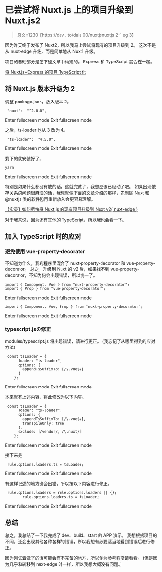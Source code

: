 # 已尝试将 Nuxt.js 上的项目升级到 Nuxt.js2

> 原文::1230【https://dev . to/dala 00/nuxtjsnuxtjs 2-1 eg 3】

因为昨天终于发布了 Nuxt2，所以我马上尝试将现有的项目升级到 2。 这次不是从 nuxt-edge 升级，而是简单地从 Nuxt1 升级。

项目的基础部分是在下述文章中构建的。 Express 和 TypeScript 混合在一起。

[将 Nuxt.js+Express 的项目 TypeScript 化](https://crieit.net/posts/Nuxt-js-Express-TypeScript)

## 将 Nuxt.js 版本升级为 2

调整 package.json，放入版本 2。

```
 "nuxt":  "^2.0.0", 
```

Enter fullscreen mode Exit fullscreen mode

之后，ts-loader 也从 3 改为 4。

```
 "ts-loader":  "4.5.0", 
```

Enter fullscreen mode Exit fullscreen mode

剩下的就安装好了。

```
yarn 
```

Enter fullscreen mode Exit fullscreen mode

特别是如果什么都没有放的话，这就完成了，我想应该已经动了吧。 如果出现依存关系的问题很麻烦的话，我想就像下面的文章介绍的那样，先删除 Nuxt 和@nuxtjs 类的软件包再重新放入会更容易理解。

[【实录】如何尽快将 Nuxt.js 的现有项目升级到 Nuxt v2( nuxt-edge )](https://qiita.com/potato4d/items/7b3119c88869d7622a7d)

对于我来说，因为还有其他的 TypeScript，所以我也会看一下。

## 加入 TypeScript 时的应对

### 避免使用 vue-property-decorator

不知道为什么，我的程序里混合了 nuxt-property-decorator 和 vue-property-decorator。 总之，升级到 Nuxt 的 v2 后，如果找不到 vue-property-decorator，不知为何会出现错误，所以统一了。

```
import { Component, Vue } from "nuxt-property-decorator";
import { Prop } from "vue-property-decorator"; 
```

Enter fullscreen mode Exit fullscreen mode

```
import { Component, Vue, Prop } from "nuxt-property-decorator"; 
```

Enter fullscreen mode Exit fullscreen mode

### typescript.jsの修正

modules/typescript.js 将出现错误，请进行更正。 (我忘记了从哪里得到的应对方法)

```
 const tsLoader = {
      loader: "ts-loader",
      options: {
        appendTsSuffixTo: [/\.vue$/]
      }
    }; 
```

Enter fullscreen mode Exit fullscreen mode

本来就有上述内容，将此修改为以下内容。

```
 const tsLoader = {
      loader: "ts-loader",
      options: {
        appendTsSuffixTo: [/\.vue$/],
        transpileOnly: true
      },
      exclude: [/vendor/, /\.nuxt/]
    }; 
```

Enter fullscreen mode Exit fullscreen mode

接下来是

```
 rule.options.loaders.ts = tsLoader; 
```

Enter fullscreen mode Exit fullscreen mode

有这样记述的地方也会出错，所以按以下内容进行修正。

```
 rule.options.loaders = rule.options.loaders || {};
        rule.options.loaders.ts = tsLoader; 
```

Enter fullscreen mode Exit fullscreen mode

## 总结

总之，我总结了一下我完成了 dev、build、start 的 APP 演示。 我想根据项目的不同，还会出现其他各种各样的错误，所以我想有必要适当地看到错误后进行修正。

因为刚试着做了的话可能会有不完备的地方，所以作为参考程度请看看。 (但是因为几乎和转移到 nuxt-edge 时一样，所以我想大概没有问题。)